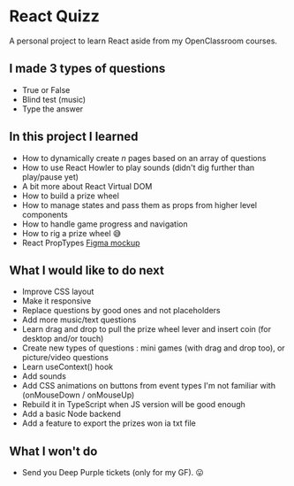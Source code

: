 # React Quizz

A personal project to learn React aside from my OpenClassroom courses.

## I made 3 types of questions

- True or False
- Blind test (music)
- Type the answer

## In this project I learned

- How to dynamically create *n* pages based on an array of questions
- How to use React Howler to play sounds (didn't dig further than play/pause yet)
- A bit more about React Virtual DOM
- How to build a prize wheel
- How to manage states and pass them as props from higher level components
- How to handle game progress and navigation
- How to rig a prize wheel :sweat_smile:
- React PropTypes
[Figma mockup](https://www.figma.com/file/SJ3jC8qHcfdh6ZyqmhzBRD/MegaQuizz?node-id=13%3A2)

## What I would like to do next

- Improve CSS layout
- Make it responsive
- Replace questions by good ones and not placeholders
- Add more music/text questions
- Learn drag and drop to pull the prize wheel lever and insert coin (for desktop and/or touch)
- Create new types of questions : mini games (with drag and drop too), or picture/video questions
- Learn useContext() hook
- Add sounds
- Add CSS animations on buttons from event types I'm not familiar with (onMouseDown / onMouseUp)
- Rebuild it in TypeScript when JS version will be good enough
- Add a basic Node backend
- Add a feature to export the prizes won ia txt file

## What I won't do

- Send you Deep Purple tickets (only for my GF). :stuck_out_tongue:
